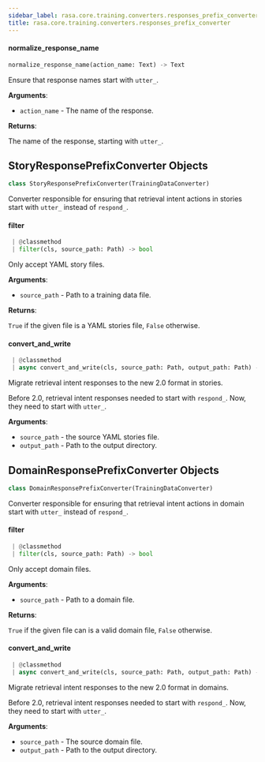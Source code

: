 ```yaml
---
sidebar_label: rasa.core.training.converters.responses_prefix_converter
title: rasa.core.training.converters.responses_prefix_converter
---
```


#### normalize\_response\_name

```python
normalize_response_name(action_name: Text) -> Text
```

Ensure that response names start with `utter_`.

**Arguments**:

- `action_name` - The name of the response.
  

**Returns**:

  The name of the response, starting with `utter_`.

## StoryResponsePrefixConverter Objects

```python
class StoryResponsePrefixConverter(TrainingDataConverter)
```

Converter responsible for ensuring that retrieval intent actions in stories
start with `utter_` instead of `respond_`.

#### filter

```python
 | @classmethod
 | filter(cls, source_path: Path) -> bool
```

Only accept YAML story files.

**Arguments**:

- `source_path` - Path to a training data file.
  

**Returns**:

  `True` if the given file is a YAML stories file, `False` otherwise.

#### convert\_and\_write

```python
 | @classmethod
 | async convert_and_write(cls, source_path: Path, output_path: Path) -> None
```

Migrate retrieval intent responses to the new 2.0 format in stories.

Before 2.0, retrieval intent responses needed to start
with `respond_`. Now, they need to start with `utter_`.

**Arguments**:

- `source_path` - the source YAML stories file.
- `output_path` - Path to the output directory.

## DomainResponsePrefixConverter Objects

```python
class DomainResponsePrefixConverter(TrainingDataConverter)
```

Converter responsible for ensuring that retrieval intent actions in domain
start with `utter_` instead of `respond_`.

#### filter

```python
 | @classmethod
 | filter(cls, source_path: Path) -> bool
```

Only accept domain files.

**Arguments**:

- `source_path` - Path to a domain file.
  

**Returns**:

  `True` if the given file can is a valid domain file, `False` otherwise.

#### convert\_and\_write

```python
 | @classmethod
 | async convert_and_write(cls, source_path: Path, output_path: Path) -> None
```

Migrate retrieval intent responses to the new 2.0 format in domains.

Before 2.0, retrieval intent responses needed to start
with `respond_`. Now, they need to start with `utter_`.

**Arguments**:

- `source_path` - The source domain file.
- `output_path` - Path to the output directory.

